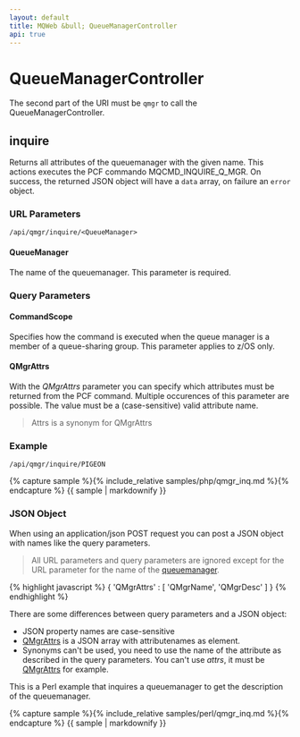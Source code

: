 ```yaml
---
layout: default
title: MQWeb &bull; QueueManagerController
api: true
---
```

QueueManagerController
======================

The second part of the URI must be `qmgr` to call the QueueManagerController.

## <a name="inquire"></a>inquire
Returns all attributes of the queuemanager with the given name. This actions
 executes the PCF commando MQCMD_INQUIRE_Q_MGR. On success, the returned JSON 
object will have a `data` array, on failure an `error` object.

### <a name="inquireURL"></a>URL Parameters
`/api/qmgr/inquire/<QueueManager>`

#### <a name="inquireURL"></a>QueueManager
The name of the queuemanager. This parameter is required.

### <a name="inquireQuery"></a>Query Parameters

#### <a name="inquireQueryCommandScope"></a>CommandScope
Specifies how the command is executed when the queue manager is a member of a
queue-sharing group. This parameter applies to z/OS only.

#### <a name="inquireQueryQMgrAttrs"></a>QMgrAttrs
With the *QMgrAttrs* parameter you can specify which attributes must
be returned from the PCF command. Multiple occurences of this parameter are
possible. The value must be a (case-sensitive) valid attribute name.

> Attrs is a synonym for QMgrAttrs

### Example
`/api/qmgr/inquire/PIGEON`

{% capture sample %}{% include_relative samples/php/qmgr_inq.md %}{% endcapture %}
{{ sample | markdownify }}

### <a name="inquireJSON"></a>JSON Object
When using an application/json POST request you can post a JSON object with
names like the query parameters.

> All URL parameters and query parameters are ignored except for the URL
> parameter for the name of the [queuemanager](#inquireUrlQueueManager).

{% highlight javascript %}
{
  'QMgrAttrs' : [
    'QMgrName',
    'QMgrDesc'
  ]
}
{% endhighlight %}

There are some differences between query parameters and a JSON object:

+ JSON property names are case-sensitive
+ [QMgrAttrs](#inquireQueryQMgrAttrs) is a JSON array with attributenames as
  element.
+ Synonyms can't be used, you need to use the name of the attribute
  as described in the query parameters. You can't use *attrs*, it must be
  [QMgrAttrs](#inquireQueryQMgrAttrs) for example.

This is a Perl example that inquires a queuemanager to get the description of
the queuemanager.

{% capture sample %}{% include_relative samples/perl/qmgr_inq.md %}{% endcapture %}
{{ sample | markdownify }}
